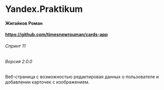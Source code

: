 # Yandex.Praktikum
#### Жигайков Роман
#### https://github.com/timesnewrouman/cards-app
###### Спринт 11
###### Версия 2.0.0

Веб-страница с возможностью редактировая данных о пользователе и добавлении карточек с изображением.